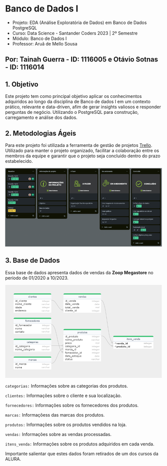 # Banco de Dados I

- Projeto: EDA (Análise Exploratória de Dados) em Banco de Dados PostgreSQL
- Curso: Data Science - Santander Coders 2023 | 2º Semestre
- Módulo: Banco de Dados I
- Professor: Aruã de Mello Sousa

## Por: Tainah Guerra - ID: 1116005 e Otávio Sotnas - ID: 1116014

## 1. Objetivo

Este projeto tem como principal objetivo aplicar os
conhecimentos adquiridos ao longo da disciplina de Banco de dados I em
um contexto prático, relevante e data-driven, afim de gerar insights valiosos e responder perguntas de negócio. 
Utilizando o PostgreSQL para construção, carregamento e análise dos dados.

## 2. Metodologias Ágeis 

Para este projeto foi utilizada a ferramenta de gestão de projetos [Trello](https://trello.com/b/yLjzU1Dh/projeto-sql-ada). Utilizado para manter o projeto organizado,
facilitar a colaboração entre os membros da equipe e garantir que o projeto seja concluído dentro do prazo estabelecido.

![image](images/trello.png)

## 3. Base de Dados
Essa base de dados apresenta dados de vendas da **Zoop Megastore** no período de 01/2020 a 10/2023. 

![image](images/ERD.png)

 ``categorias:``  Informações sobre as categorias dos produtos.

``clientes:`` Informações sobre o cliente e sua localização.

``fornecedores:`` Informações sobre os fornecedores dos produtos.

``marcas:`` Informaçõess das marcas dos produtos. 

``produtos:`` Informações sobre os produtos vendidos na loja.

``vendas:`` Informações sobre as vendas processadas.

``itens_venda:`` Informações sobre os produtos adquiridos em cada venda.

Importante salientar que estes dados foram retirados de um dos cursos da ALURA.


